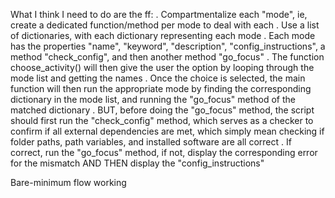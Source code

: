 What I think I need to do are the ff:
. Compartmentalize each "mode", ie, create a dedicated function/method per mode to deal with each
. Use a list of dictionaries, with each dictionary representing each mode
. Each mode has the properties "name", "keyword", "description", "config_instructions", a method "check_config", and then another method "go_focus"
. The function choose_activity() will then give the user the option by looping through the mode list and getting the names
. Once the choice is selected, the main function will then run the appropriate mode by finding the corresponding dictionary in the mode list, and running the "go_focus" method of the matched dictionary
. BUT, before doing the "go_focus" method, the script should first run the "check_config" method, which serves as a checker to confirm if all external dependencies are met, which simply mean checking if folder paths, path variables, and installed software are all correct
. If correct, run the "go_focus" method, if not, display the corresponding error for the mismatch AND THEN display the "config_instructions"


Bare-minimum flow working
